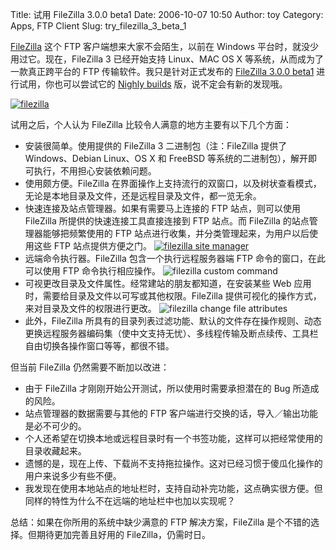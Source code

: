Title: 试用 FileZilla 3.0.0 beta1
Date: 2006-10-07 10:50
Author: toy
Category: Apps, FTP Client
Slug: try_filezilla_3_beta_1

[FileZilla](http://filezilla-project.org) 这个 FTP
客户端想来大家不会陌生，以前在 Windows
平台时，就没少用过它。现在，FileZilla 3 已经开始支持 Linux、MAC OS X
等系统，从而成为了一款真正跨平台的 FTP 传输软件。我只是针对正式发布的
[FileZilla 3.0.0
beta1](http://sourceforge.net/project/showfiles.php?group_id=21558&package_id=206762)
进行试用，你也可以尝试它的 [Nighly
builds](http://filezilla-project.org/nightly.php)
版，说不定会有新的发现哦。

[![filezilla](http://i.linuxtoy.org/i/filezilla_s.png)](http://i.linuxtoy.org/i/filezilla.png)

试用之后，个人认为 FileZilla 比较令人满意的地方主要有以下几个方面：

-   安装很简单。使用提供的 FileZilla 3 二进制包（注：FileZilla 提供了
    Windows、Debian Linux、OS X 和 FreeBSD
    等系统的二进制包），解开即可执行，不用担心安装依赖问题。
-   使用颇方便。FileZilla
    在界面操作上支持流行的双窗口，以及树状查看模式，无论是本地目录及文件，还是远程目录及文件，都一览无余。
-   快速连接及站点管理器。如果有需要马上连接的 FTP 站点，则可以使用
    FileZilla 所提供的快速连接工具直接连接到 FTP 站点。而 FileZilla
    的站点管理器能够把频繁使用的 FTP
    站点进行收集，并分类管理起来，为用户以后使用这些 FTP
    站点提供方便之门。
    [![filezilla site
    manager](http://i.linuxtoy.org/i/filezilla_site_manager_s.png)](http://i.linuxtoy.org/i/filezilla_site_manager.png)
-   远端命令执行器。FileZilla 包含一个执行远程服务器端 FTP
    命令的窗口，在此可以使用 FTP 命令执行相应操作。
    ![filezilla custom
    command](http://i.linuxtoy.org/i/filezilla_custom_command.png)
-   可视更改目录及文件属性。经常建站的朋友都知道，在安装某些 Web
    应用时，需要给目录及文件以可写或其他权限。FileZilla
    提供可视化的操作方式，来对目录及文件的权限进行更改。
    ![filezilla change file
    attributes](http://i.linuxtoy.org/i/filezilla_change_file_attributes.png)
-   此外，FileZilla
    所具有的目录列表过滤功能、默认的文件存在操作规则、动态更换远程服务器编码集（使中文支持无忧）、多线程传输及断点续传、工具栏自由切换各操作窗口等等，都很不错。

但当前 FileZilla 仍然需要不断加以改进：

-   由于 FileZilla 才刚刚开始公开测试，所以使用时需要承担潜在的 Bug
    所造成的风险。
-   站点管理器的数据需要与其他的 FTP
    客户端进行交换的话，导入／输出功能是必不可少的。
-   个人还希望在切换本地或远程目录时有一个书签功能，这样可以把经常使用的目录收藏起来。
-   遗憾的是，现在上传、下载尚不支持拖拉操作。这对已经习惯于傻瓜化操作的用户来说多少有些不便。
-   我发现在使用本地站点的地址栏时，支持自动补完功能，这点确实很方便。但同样的特性为什么不在远端的地址栏中也加以实现呢？

总结：如果在你所用的系统中缺少满意的 FTP 解决方案，FileZilla
是个不错的选择。但期待更加完善且好用的 FileZilla，仍需时日。
